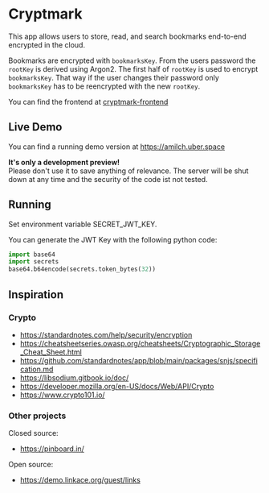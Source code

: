 # Cryptmark

This app allows users to store, read, and search bookmarks end-to-end encrypted in the cloud.

Bookmarks are encrypted with `bookmarksKey`. From the users password the `rootKey` is derived using Argon2. 
The first half of `rootKey` is used to encrypt `bookmarksKey`. That way if the user changes their password only `bookmarksKey` has to be reencrypted with the new `rootKey`.

You can find the frontend at [cryptmark-frontend](https://github.com/amilch/cryptmark-frontend)

## Live Demo

You can find a running demo version at <https://amilch.uber.space>

**It's only a development preview!**\
Please don't use it to save anything of relevance. The server will be shut down at any time and the security of the code ist not tested.

## Running

Set environment variable SECRET_JWT_KEY. 

You can generate the JWT Key with the following python code:

```python
import base64
import secrets
base64.b64encode(secrets.token_bytes(32))
```

## Inspiration

### Crypto

- https://standardnotes.com/help/security/encryption
- https://cheatsheetseries.owasp.org/cheatsheets/Cryptographic_Storage_Cheat_Sheet.html
- https://github.com/standardnotes/app/blob/main/packages/snjs/specification.md
- https://libsodium.gitbook.io/doc/
- https://developer.mozilla.org/en-US/docs/Web/API/Crypto
- https://www.crypto101.io/

### Other projects

Closed source:

- https://pinboard.in/

Open source:

- https://demo.linkace.org/guest/links
